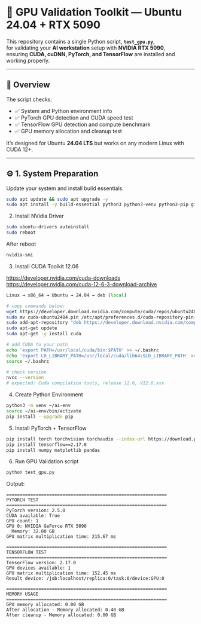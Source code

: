 # 🧠 GPU Validation Toolkit — Ubuntu 24.04 + RTX 5090

This repository contains a single Python script, **`test_gpu.py`**,  
for validating your **AI workstation** setup with **NVIDIA RTX 5090**,  
ensuring **CUDA, cuDNN, PyTorch, and TensorFlow** are installed and working properly.

---

## 🚀 Overview

The script checks:

- ✅ System and Python environment info  
- ✅ PyTorch GPU detection and CUDA speed test  
- ✅ TensorFlow GPU detection and compute benchmark  
- ✅ GPU memory allocation and cleanup test  

It’s designed for Ubuntu **24.04 LTS** but works on any modern Linux with CUDA 12+.

---

## ⚙️ 1. System Preparation

Update your system and install build essentials:

```bash
sudo apt update && sudo apt upgrade -y
sudo apt install -y build-essential python3 python3-venv python3-pip git curl wget htop
```

2. Install NVidia Driver

```bash
sudo ubuntu-drivers autoinstall
sudo reboot
```

After reboot

```bash
nvidia-smi
```


3. Install CUDA Toolkit 12.06

https://developer.nvidia.com/cuda-downloads
https://developer.nvidia.com/cuda-12-6-3-download-archive

```bash
Linux → x86_64 → Ubuntu → 24.04 → deb (local)

# copy commands below:
wget https://developer.download.nvidia.com/compute/cuda/repos/ubuntu2404/x86_64/cuda-ubuntu2404.pin
sudo mv cuda-ubuntu2404.pin /etc/apt/preferences.d/cuda-repository-pin-600
sudo add-apt-repository "deb https://developer.download.nvidia.com/compute/cuda/repos/ubuntu2404/x86_64/ /"
sudo apt-get update
sudo apt-get -y install cuda

# add CUDA to your path
echo 'export PATH=/usr/local/cuda/bin:$PATH' >> ~/.bashrc
echo 'export LD_LIBRARY_PATH=/usr/local/cuda/lib64:$LD_LIBRARY_PATH' >> ~/.bashrc
source ~/.bashrc

# check version
nvcc --version
# expected: Cuda compilation tools, release 12.6, V12.6.xxx
```

4. Create Python Environment

```bash
python3 -m venv ~/ai-env
source ~/ai-env/bin/activate
pip install --upgrade pip
```

5. Install PyTorch + TensorFlow

```bash
pip install torch torchvision torchaudio --index-url https://download.pytorch.org/whl/cu126
pip install tensorflow==2.17.0
pip install numpy matplotlib pandas
```

6. Run GPU Validation script

```bash
python test_gpu.py
```

Output:

```
============================================================
PYTORCH TEST
============================================================
PyTorch version: 2.5.0
CUDA available: True
GPU count: 1
GPU 0: NVIDIA GeForce RTX 5090
  Memory: 32.00 GB
GPU matrix multiplication time: 215.67 ms

============================================================
TENSORFLOW TEST
============================================================
TensorFlow version: 2.17.0
GPU devices available: 1
GPU matrix multiplication time: 152.45 ms
Result device: /job:localhost/replica:0/task:0/device:GPU:0

============================================================
MEMORY USAGE
============================================================
GPU memory allocated: 0.00 GB
After allocation - Memory allocated: 0.40 GB
After cleanup - Memory allocated: 0.00 GB
```








